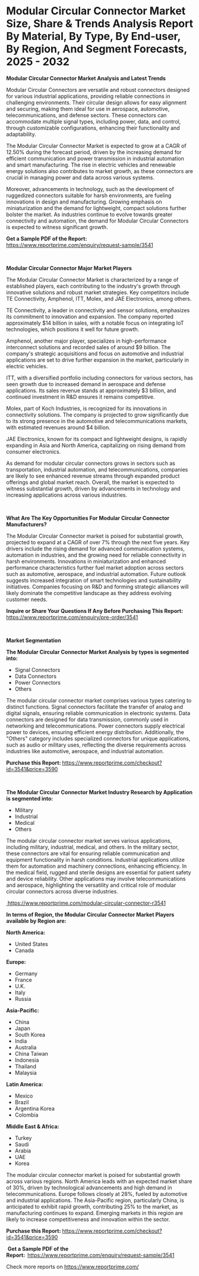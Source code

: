 <p><h1>Modular Circular Connector Market Size, Share & Trends Analysis Report By Material, By Type, By End-user, By Region, And Segment Forecasts, 2025 - 2032</h1></p><p><strong>Modular Circular Connector Market Analysis and Latest Trends</strong></p>
<p><p>Modular Circular Connectors are versatile and robust connectors designed for various industrial applications, providing reliable connections in challenging environments. Their circular design allows for easy alignment and securing, making them ideal for use in aerospace, automotive, telecommunications, and defense sectors. These connectors can accommodate multiple signal types, including power, data, and control, through customizable configurations, enhancing their functionality and adaptability.</p><p>The Modular Circular Connector Market is expected to grow at a CAGR of 12.50% during the forecast period, driven by the increasing demand for efficient communication and power transmission in industrial automation and smart manufacturing. The rise in electric vehicles and renewable energy solutions also contributes to market growth, as these connectors are crucial in managing power and data across various systems. </p><p>Moreover, advancements in technology, such as the development of ruggedized connectors suitable for harsh environments, are fueling innovations in design and manufacturing. Growing emphasis on miniaturization and the demand for lightweight, compact solutions further bolster the market. As industries continue to evolve towards greater connectivity and automation, the demand for Modular Circular Connectors is expected to witness significant growth.</p></p>
<p><strong>Get a Sample PDF of the Report:&nbsp;</strong> <a href="https://www.reportprime.com/enquiry/request-sample/3541?utm_campaign=2781&utm_medium=2&utm_source=Github&utm_content=ia&utm_term=18032025&utm_id=modular-circular-connector">https://www.reportprime.com/enquiry/request-sample/3541</a></p>
<p>&nbsp;</p>
<p><strong>Modular Circular Connector Major Market Players</strong></p>
<p><p>The Modular Circular Connector Market is characterized by a range of established players, each contributing to the industry's growth through innovative solutions and robust market strategies. Key competitors include TE Connectivity, Amphenol, ITT, Molex, and JAE Electronics, among others.</p><p>TE Connectivity, a leader in connectivity and sensor solutions, emphasizes its commitment to innovation and expansion. The company reported approximately $14 billion in sales, with a notable focus on integrating IoT technologies, which positions it well for future growth.</p><p>Amphenol, another major player, specializes in high-performance interconnect solutions and recorded sales of around $9 billion. The company's strategic acquisitions and focus on automotive and industrial applications are set to drive further expansion in the market, particularly in electric vehicles.</p><p>ITT, with a diversified portfolio including connectors for various sectors, has seen growth due to increased demand in aerospace and defense applications. Its sales revenue stands at approximately $3 billion, and continued investment in R&D ensures it remains competitive.</p><p>Molex, part of Koch Industries, is recognized for its innovations in connectivity solutions. The company is projected to grow significantly due to its strong presence in the automotive and telecommunications markets, with estimated revenues around $4 billion.</p><p>JAE Electronics, known for its compact and lightweight designs, is rapidly expanding in Asia and North America, capitalizing on rising demand from consumer electronics.</p><p>As demand for modular circular connectors grows in sectors such as transportation, industrial automation, and telecommunications, companies are likely to see enhanced revenue streams through expanded product offerings and global market reach. Overall, the market is expected to witness substantial growth, driven by advancements in technology and increasing applications across various industries.</p></p>
<p>&nbsp;</p>
<p><strong>What Are The Key Opportunities For Modular Circular Connector Manufacturers?</strong></p>
<p><p>The Modular Circular Connector market is poised for substantial growth, projected to expand at a CAGR of over 7% through the next five years. Key drivers include the rising demand for advanced communication systems, automation in industries, and the growing need for reliable connectivity in harsh environments. Innovations in miniaturization and enhanced performance characteristics further fuel market adoption across sectors such as automotive, aerospace, and industrial automation. Future outlook suggests increased integration of smart technologies and sustainability initiatives. Companies focusing on R&D and forming strategic alliances will likely dominate the competitive landscape as they address evolving customer needs.</p></p>
<p><strong>Inquire or Share Your Questions If Any Before Purchasing This Report:</strong> <a href="https://www.reportprime.com/enquiry/pre-order/3541?utm_campaign=2781&utm_medium=2&utm_source=Github&utm_content=ia&utm_term=18032025&utm_id=modular-circular-connector">https://www.reportprime.com/enquiry/pre-order/3541</a></p>
<p>&nbsp;</p>
<p><strong>Market Segmentation</strong></p>
<p><strong>The Modular Circular Connector Market Analysis by types is segmented into:</strong></p>
<p><ul><li>Signal Connectors</li><li>Data Connectors</li><li>Power Connectors</li><li>Others</li></ul></p>
<p><p>The modular circular connector market comprises various types catering to distinct functions. Signal connectors facilitate the transfer of analog and digital signals, ensuring reliable communication in electronic systems. Data connectors are designed for data transmission, commonly used in networking and telecommunications. Power connectors supply electrical power to devices, ensuring efficient energy distribution. Additionally, the "Others" category includes specialized connectors for unique applications, such as audio or military uses, reflecting the diverse requirements across industries like automotive, aerospace, and industrial automation.</p></p>
<p><strong>Purchase this Report:&nbsp;</strong><a href="https://www.reportprime.com/checkout?id=3541&price=3590&utm_campaign=2781&utm_medium=2&utm_source=Github&utm_content=ia&utm_term=18032025&utm_id=modular-circular-connector">https://www.reportprime.com/checkout?id=3541&price=3590</a></p>
<p>&nbsp;</p>
<p><strong>The Modular Circular Connector Market Industry Research by Application is segmented into:</strong></p>
<p><ul><li>Military</li><li>Industrial</li><li>Medical</li><li>Others</li></ul></p>
<p><p>The modular circular connector market serves various applications, including military, industrial, medical, and others. In the military sector, these connectors are vital for ensuring reliable communication and equipment functionality in harsh conditions. Industrial applications utilize them for automation and machinery connections, enhancing efficiency. In the medical field, rugged and sterile designs are essential for patient safety and device reliability. Other applications may involve telecommunications and aerospace, highlighting the versatility and critical role of modular circular connectors across diverse industries.</p></p>
<p><a href="https://www.reportprime.com/modular-circular-connector-r3541?utm_campaign=2781&utm_medium=2&utm_source=Github&utm_content=ia&utm_term=18032025&utm_id=modular-circular-connector">&nbsp;https://www.reportprime.com/modular-circular-connector-r3541</a></p>
<p><strong>In terms of Region, the Modular Circular Connector Market Players available by Region are:</strong></p>
<p>
    <p> <strong> North America: </strong>
        <ul>
            <li>United States</li>
            <li>Canada</li>
        </ul>
        </p> 
    <p> <strong> Europe: </strong>
        <ul>
            <li>Germany</li>
            <li>France</li>
            <li>U.K.</li>
            <li>Italy</li>
            <li>Russia</li>
        </ul>
        </p> 
    <p> <strong> Asia-Pacific: </strong>
        <ul>
            <li>China</li>
            <li>Japan</li>
            <li>South Korea</li>
            <li>India</li>
            <li>Australia</li>
            <li>China Taiwan</li>
            <li>Indonesia</li>
            <li>Thailand</li>
            <li>Malaysia</li>
        </ul>
        </p> 
    <p> <strong> Latin America: </strong>
        <ul>
            <li>Mexico</li>
            <li>Brazil</li>
            <li>Argentina Korea</li>
            <li>Colombia</li>
        </ul>
        </p> 
    <p> <strong> Middle East & Africa: </strong>
        <ul>
            <li>Turkey</li>
            <li>Saudi</li>
            <li>Arabia</li>
            <li>UAE</li>
            <li>Korea</li>
        </ul>
    </p>
    </p>
<p><p>The modular circular connector market is poised for substantial growth across various regions. North America leads with an expected market share of 30%, driven by technological advancements and high demand in telecommunications. Europe follows closely at 28%, fueled by automotive and industrial applications. The Asia-Pacific region, particularly China, is anticipated to exhibit rapid growth, contributing 25% to the market, as manufacturing continues to expand. Emerging markets in this region are likely to increase competitiveness and innovation within the sector.</p></p>
<p><strong>Purchase this Report: </strong><a href="https://www.reportprime.com/checkout?id=3541&price=3590&utm_campaign=2781&utm_medium=2&utm_source=Github&utm_content=ia&utm_term=18032025&utm_id=modular-circular-connector">https://www.reportprime.com/checkout?id=3541&price=3590</a></p>
<p>&nbsp;<strong>Get a Sample PDF of the Report:&nbsp;&nbsp;</strong><a href="https://www.reportprime.com/enquiry/request-sample/3541?utm_campaign=2781&utm_medium=2&utm_source=Github&utm_content=ia&utm_term=18032025&utm_id=modular-circular-connector">https://www.reportprime.com/enquiry/request-sample/3541</a></p>
<p><strong></strong></p>
<p>Check more reports on <a href="https://www.reportprime.com/?utm_campaign=2781&utm_medium=2&utm_source=Github&utm_content=ia&utm_term=18032025&utm_id=modular-circular-connector">https://www.reportprime.com/</a></p>